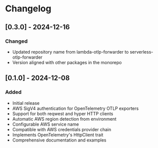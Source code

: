 # Changelog

## [0.3.0] - 2024-12-16

### Changed
- Updated repository name from lambda-otlp-forwarder to serverless-otlp-forwarder
- Version aligned with other packages in the monorepo

## [0.1.0] - 2024-12-08

### Added
- Initial release
- AWS SigV4 authentication for OpenTelemetry OTLP exporters
- Support for both reqwest and hyper HTTP clients
- Automatic AWS region detection from environment
- Configurable AWS service name
- Compatible with AWS credentials provider chain
- Implements OpenTelemetry's HttpClient trait
- Comprehensive documentation and examples 